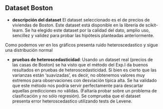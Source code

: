 ## Dataset Boston

- **descripción del dataset**
El dataset seleccionado es el de precios de viviendas de Boston. Este dataset está disponible en la librería de scikit-learn. Se ha elegido este dataset por la calidad del dato, amplio uso, sencillez y validez para probar las hipótesis planteadas anteriormente. 

Como podemos ver en los gráficos presenta ruido heteroscedastico y sigue una distribución normal

- **pruebas de heteroscedasticidad**:
Usando un dataset real (precios de las casas de Boston) se ha visto que el método del Exp.I da buenos resultados en pruebas de heteroscedasticidad. Si bien es cierto que las varianzas están ‘suavizadas’, es decir, no obtenemos valores muy extremos para observaciones con desviación típica alta. Se ha validado que este método nos podría servir perfectamente para descartar aquellas predicciones no válidas. (Faltaría probar sobre un problema de clasificación y no sólo regresión). Se comprueba que el dataset presenta error heteroscedastico utilizando tests de Levene.

